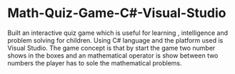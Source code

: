 # Math-Quiz-Game-C#-Visual-Studio
Built an interactive quiz game which is useful for learning , intelligence and problem solving for children. Using C# language and the platform used is Visual Studio. The game concept is that by start the game two number shows in the boxes and an mathematical operator is show between two numbers the player has to sole the mathematical problems.  
